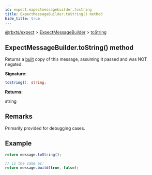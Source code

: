 ```yaml
---
id: expect.expectmessagebuilder.tostring
title: ExpectMessageBuilder.toString() method
hide_title: true
---
```


[@rbxts/expect](./expect.md) &gt; [ExpectMessageBuilder](./expect.expectmessagebuilder.md) &gt; [toString](./expect.expectmessagebuilder.tostring.md)

## ExpectMessageBuilder.toString() method

Returns a [built](./expect.expectmessagebuilder.build.md) copy of this message, assuming it passed and was NOT negated.

**Signature:**

```typescript
toString(): string;
```
**Returns:**

string

## Remarks

Primarily provided for debugging cases.

## Example


```ts
return message.toString();

// is the same as:
return message.build(true, false);
```
